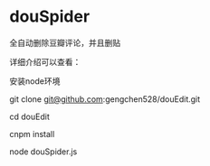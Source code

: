 # douSpider

全自动删除豆瓣评论，并且删贴

详细介绍可以查看：

安装node环境

git clone git@github.com:gengchen528/douEdit.git

cd douEdit

cnpm install

node douSpider.js
